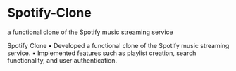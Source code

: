 # Spotify-Clone
a functional clone of the Spotify music streaming service


Spotify Clone
▪
Developed a functional clone of the Spotify music streaming service.
▪
Implemented features such as playlist creation, search functionality, and user authentication.
